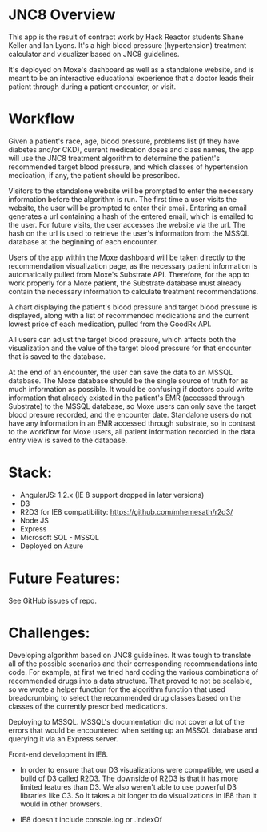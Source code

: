 JNC8 Overview
==========

This app is the result of contract work by Hack Reactor students
Shane Keller and Ian Lyons. It's a high blood pressure (hypertension) treatment calculator and visualizer based on JNC8 guidelines.

It's deployed on Moxe's dashboard as well as a standalone website, and is meant to be an interactive educational experience that a doctor leads their patient through during a patient encounter, or visit.

Workflow
==========

Given a patient's race, age, blood pressure, problems list (if they have diabetes and/or CKD), current medication doses and class names, the app will use the JNC8 treatment algorithm to determine the patient's recommended target blood pressure, and which classes of hypertension medication, if any, the patient should be prescribed. 

Visitors to the standalone website will be prompted to enter the necessary information before the algorithm is run. The first time a user visits the website, the user will be prompted to enter their email. Entering an email generates a url containing a hash of the entered email, which is emailed to the user. For future visits, the user accesses the website via the url. The hash on the url is used to retrieve the user's information from the MSSQL database at the beginning of each encounter. 

Users of the app within the Moxe dashboard will be taken directly to the recommendation visualization page, as the necessary patient information is automatically pulled from Moxe's Substrate API. Therefore, for the app to work properly for a Moxe patient, the Substrate database must already contain the necessary information to calculate treatment recommendations. 

A chart displaying the patient's blood pressure and target blood pressure is displayed, along with a list of recommended medications and the current lowest price of each medication, pulled from the GoodRx API. 

All users can adjust the target blood pressure, which affects both the visualization and the value of the target blood pressure for that encounter that is saved to the database. 

At the end of an encounter, the user can save the data to an MSSQL database. The Moxe database should be the single source of truth for as much information as possible. It would be confusing if doctors could write information that already existed in the patient's EMR (accessed through Substrate) to the MSSQL database, so Moxe users can only save the target blood presure recorded, and the encounter date. Standalone users do not have any information in an EMR accessed through substrate, so in contrast to the workflow for Moxe users, all patient information recorded in the data entry view is saved to the database. 


Stack:
==========
- AngularJS: 1.2.x (IE 8 support dropped in later versions)
- D3
- R2D3 for IE8 compatibility: https://github.com/mhemesath/r2d3/
- Node JS
- Express
- Microsoft SQL - MSSQL  
- Deployed on Azure 

Future Features:
==========
See GitHub issues of repo. 

Challenges:
==========
Developing algorithm based on JNC8 guidelines. It was tough to translate all of the possible scenarios and their corresponding recommendations into code. For example, at first we tried hard coding the various combinations of recommended drugs into a data structure. That proved to not be scalable, so we wrote a helper function for the algorithm function that used breadcrumbing to select the recommended drug classes based on the classes of the currently prescribed medications. 

Deploying to MSSQL. MSSQL's documentation did not cover a lot of the errors that would be encountered when setting up an MSSQL database and querying it via an Express server. 

Front-end development in IE8. 
- In order to ensure that our D3 visualizations were compatible, we used a build of D3 called R2D3. The downside of R2D3 is that it has more limited features than D3. We also weren't able to use powerful D3 libraries like C3. So it takes a bit longer to do visualizations in IE8 than it would in other browsers. 

- IE8 doesn't include console.log or .indexOf




